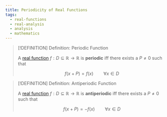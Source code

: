 ```yaml
---
title: Periodicity of Real Functions
tags:
  - real-functions
  - real-analysis
  - analysis
  - mathematics
---
```



>[!DEFINITION] Definition: Periodic Function
>
>A [real function](../Functions%20of%20the%20Real%20Numbers.md) $f: D \subseteq \mathbb{R} \to \mathbb{R}$ is **periodic** iff there exists a $P \ne 0$ such that
>
>$$
>f(x + P) = f(x) \qquad \forall x \in D
>$$
>

>[!DEFINITION] Definition: Antiperiodic Function
>
>A [real function](../Functions%20of%20the%20Real%20Numbers.md) $f: D \subseteq \mathbb{R} \to \mathbb{R}$ is **antiperiodic** iff there exists a $P \ne 0$ such that
>
>$$
>f(x+P) = -f(x) \qquad \forall x \in D
>$$
>